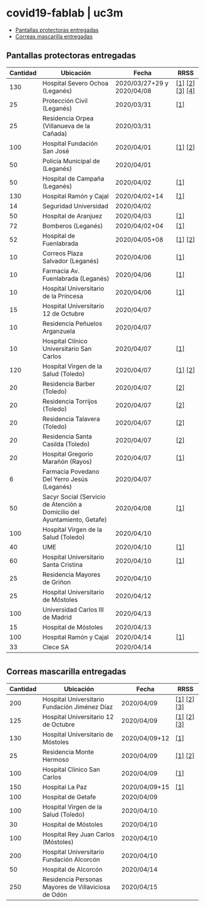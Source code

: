 # covid19-fablab | uc3m

<link rel="stylesheet" href="https://cdn.datatables.net/1.10.20/css/jquery.dataTables.min.css">

<script type="text/javascript" src="https://code.jquery.com/jquery-3.3.1.js"></script>
<script type="text/javascript" src="https://cdn.datatables.net/1.10.20/js/jquery.dataTables.min.js"></script>
<script type="text/javascript" src="https://cdn.datatables.net/plug-ins/1.10.20/api/sum().js"></script>

<script type="text/javascript">
$(document).ready(function() {
    $('#example').DataTable( {
        "paging": false,
        "searching": false,
        "info": false,
        "order": [[ 0, "desc" ]],
        drawCallback: function () {
            var api = this.api();
            $( api.table().footer() ).html( "<center><strong>Total: " + api.column( 0, {page:'current'} ).data().sum() + "</strong></center>");
        }
    });
} );
$(document).ready(function() {
    $('#example2').DataTable( {
        "paging": false,
        "searching": false,
        "info": false,
        "order": [[ 0, "desc" ]],
        drawCallback: function () {
            var api = this.api();
            $( api.table().footer() ).html( "<center><strong>Total: " + api.column( 0, {page:'current'} ).data().sum() + "</strong></center>");
        }
    });
} );
</script>

<p></p>

- [Pantallas protectoras entregadas](#pantallas-protectoras-entregadas)
- [Correas mascarilla entregadas](#correas-mascarilla-entregadas)

## Pantallas protectoras entregadas

<table id="example" class="display" style="width:100%">
    <thead>
        <tr>
            <th>Cantidad</th><th>Ubicación</th><th>Fecha</th><th>RRSS</th>
        </tr>
    </thead>
    <tbody>
        <tr><td>130</td><td>Hospital Severo Ochoa (Leganés)</td><td>2020/03/27+29 y 2020/04/08</td><td>
            <a href="https://twitter.com/uc3mRoboticsLab/status/1243642850685997063">[1]</a>
            <a href="https://twitter.com/uc3mRoboticsLab/status/1244325337829445643">[2]</a>
            <a href="https://twitter.com/davidgmato/status/1247866579154604033">[3]</a>
            <a href="https://twitter.com/nuria_imeq/status/1250047570409336833">[4]</a>
        </td></tr>
        <tr><td>25</td><td>Protección Civil (Leganés)</td><td>2020/03/31</td><td><a href="https://twitter.com/uc3mRoboticsLab/status/1245070018578190337">[1]</a></td></tr>
        <tr><td>25</td><td>Residencia Orpea (Villanueva de la Cañada)</td><td>2020/03/31</td><td></td></tr>
        <tr><td>100</td><td>Hospital Fundación San José</td><td>2020/04/01</td><td>
            <a href="https://twitter.com/uc3mRoboticsLab/status/1245422540006309889">[1]</a>
            <a href="https://twitter.com/FISJ_Madrid/status/1246023461287452672">[2]</a>
        </td></tr>
        <tr><td>50</td><td>Policía Municipal de (Leganés)</td><td>2020/04/01</td><td></td></tr>
        <tr><td>50</td><td>Hospital de Campaña (Leganés)</td><td>2020/04/02</td><td><a href="https://twitter.com/uc3mRoboticsLab/status/1245778047082598402">[1]</a></td></tr>
        <tr><td>130</td><td>Hospital Ramón y Cajal</td><td>2020/04/02+14</td><td><a href="https://twitter.com/uc3m_aero/status/1246060229256716288">[1]</a></td></tr>
        <tr><td>14</td><td>Seguridad Universidad</td><td>2020/04/02</td><td></td></tr>
        <tr><td>50</td><td>Hospital de Aranjuez</td><td>2020/04/03</td><td><a href="https://twitter.com/uc3mRoboticsLab/status/1246415631253213189">[1]</a></td></tr>
        <tr><td>72</td><td>Bomberos (Leganés)</td><td>2020/04/02+04</td><td><a href="https://twitter.com/uc3mRoboticsLab/status/1246483385826136065">[1]</a></td></tr>
        <tr><td>52</td><td>Hospital de Fuenlabrada</td><td>2020/04/05+08</td><td>
            <a href="https://twitter.com/uc3mRoboticsLab/status/1247469587064590336">[1]</a>
            <a href="https://twitter.com/nuria_imeq/status/1247245128307179520">[2]</a>
        </td></tr>
        <tr><td>10</td><td>Correos Plaza Salvador (Leganés)</td><td>2020/04/06</td><td><a href="https://twitter.com/uc3mRoboticsLab/status/1247142950280163333">[1]</a></td></tr>
        <tr><td>10</td><td>Farmacia Av. Fuenlabrada (Leganés)</td><td>2020/04/06</td><td><a href="https://twitter.com/uc3mRoboticsLab/status/1247142950280163333">[1]</a></td></tr>
        <tr><td>10</td><td>Hospital Universitario de la Princesa</td><td>2020/04/06</td><td><a href="https://twitter.com/nuria_imeq/status/1248613575817453568">[1]</a></td></tr>
        <tr><td>15</td><td>Hospital Universitario 12 de Octubre</td><td>2020/04/07</td><td></td></tr>
        <tr><td>10</td><td>Residencia Peñuelos Arganzuela</td><td>2020/04/07</td><td></td></tr>
        <tr><td>10</td><td>Hospital Clínico Universitario San Carlos</td><td>2020/04/07</td><td><a href="https://twitter.com/nuria_imeq/status/1250047570409336833">[1]</a></td></tr>
        <tr><td>120</td><td>Hospital Virgen de la Salud (Toledo)</td><td>2020/04/07</td><td>
            <a href="https://twitter.com/uc3mRoboticsLab/status/1247835218192588800">[1]</a>
            <a href="https://twitter.com/uc3m_aero/status/1247631158587916290">[2]</a>
        </td></tr>
        <tr><td>20</td><td>Residencia Barber (Toledo)</td><td>2020/04/07</td><td><a href="https://twitter.com/uc3m_aero/status/1247631158587916290">[2]</a></td></tr>
        <tr><td>20</td><td>Residencia Torrijos (Toledo)</td><td>2020/04/07</td><td><a href="https://twitter.com/uc3m_aero/status/1247631158587916290">[2]</a></td></tr>
        <tr><td>20</td><td>Residencia Talavera (Toledo)</td><td>2020/04/07</td><td><a href="https://twitter.com/uc3m_aero/status/1247631158587916290">[2]</a></td></tr>
        <tr><td>20</td><td>Residencia Santa Casilda (Toledo)</td><td>2020/04/07</td><td><a href="https://twitter.com/uc3m_aero/status/1247631158587916290">[2]</a></td></tr>
        <tr><td>20</td><td>Hospital Gregorio Marañón (Rayos)</td><td>2020/04/07</td><td><a href="https://twitter.com/nuria_imeq/status/1247955733926367250">[1]</a></td></tr>
        <tr><td>6</td><td>Farmacia Povedano Del Yerro Jesús (Leganés)</td><td>2020/04/07</td><td></td></tr>
        <tr><td>50</td><td>Sacyr Social (Servicio de Atención a Domicilio del Ayuntamiento, Getafe)</td><td>2020/04/08</td><td><a href="https://twitter.com/uc3mRoboticsLab/status/1248161731748278273">[1]</a></td></tr>
        <tr><td>100</td><td>Hospital Virgen de la Salud (Toledo)</td><td>2020/04/10</td><td></td></tr>
        <tr><td>40</td><td>UME</td><td>2020/04/10</td><td><a href="https://twitter.com/nuria_imeq/status/1250547777366523904">[1]</a></td></tr>
        <tr><td>60</td><td>Hospital Universitario Santa Cristina</td><td>2020/04/10</td><td><a href="https://twitter.com/nuria_imeq/status/1250547777366523904">[1]</a></td></tr>
        <tr><td>25</td><td>Residencia Mayores de Griñon</td><td>2020/04/10</td><td></td></tr>
        <tr><td>25</td><td>Hospital Universitario de Móstoles</td><td>2020/04/12</td><td></td></tr>
        <tr><td>100</td><td>Universidad Carlos III de Madrid</td><td>2020/04/13</td><td></td></tr>
        <tr><td>15</td><td>Hospital de Móstoles</td><td>2020/04/13</td><td></td></tr>
        <tr><td>100</td><td>Hospital Ramón y Cajal</td><td>2020/04/14</td><td><a href="https://twitter.com/nuria_imeq/status/1250547777366523904">[1]</a></td></tr>
        <tr><td>33</td><td>Clece SA</td><td>2020/04/14</td><td></td></tr>
    </tbody>
    <tfoot>
        <tr>
            <th></th><th></th><th></th><th></th>
        </tr>
    </tfoot>
</table>

<p></p>

## Correas mascarilla entregadas

<table id="example2" class="display" style="width:100%">
    <thead>
        <tr>
            <th>Cantidad</th><th>Ubicación</th><th>Fecha</th><th>RRSS</th>
        </tr>
    </thead>
    <tbody>
        <tr><td>200</td><td>Hospital Universitario Fundación Jiménez Díaz</td><td>2020/04/09</td><td>
            <a href="https://twitter.com/uc3mRoboticsLab/status/1248304553130328066">[1]</a>
            <a href="https://twitter.com/Larryancito/status/1248752387218722816">[2]</a>
            <a href="https://twitter.com/nuria_imeq/status/1249647590297284608">[3]</a>
        </td></tr>
        <tr><td>125</td><td>Hospital Universitario 12 de Octubre</td><td>2020/04/09</td><td>
            <a href="https://twitter.com/uc3mRoboticsLab/status/1248304553130328066">[1]</a>
            <a href="https://twitter.com/ElenaVA70/status/1248579798571585537">[2]</a>
            <a href="https://twitter.com/davidgmato/status/1248935754329403399">[3]</a>
        </td></tr>
        <tr><td>130</td><td>Hospital Universitario de Móstoles</td><td>2020/04/09+12</td><td><a href="https://twitter.com/uc3mRoboticsLab/status/1248304553130328066">[1]</a></td></tr>
        <tr><td>25</td><td>Residencia Monte Hermoso</td><td>2020/04/09</td><td>
            <a href="https://twitter.com/uc3mRoboticsLab/status/1248304553130328066">[1]</a>
            <a href="https://twitter.com/natxo88/status/1249746483248857088">[2]</a>
        </td></tr>
        <tr><td>100</td><td>Hospital Clinico San Carlos</td><td>2020/04/09</td><td><a href="https://twitter.com/uc3mRoboticsLab/status/1248304553130328066">[1]</a></td></tr>
        <tr><td>150</td><td>Hospital La Paz</td><td>2020/04/09+15</td><td><a href="https://twitter.com/uc3mRoboticsLab/status/1248304553130328066">[1]</a></td></tr>
        <tr><td>100</td><td>Hospital de Getafe</td><td>2020/04/09</td><td></td></tr>
        <tr><td>100</td><td>Hospital Virgen de la Salud (Toledo)</td><td>2020/04/10</td><td></td></tr>
        <tr><td>30</td><td>Hospital de Móstoles</td><td>2020/04/10</td><td></td></tr>
        <tr><td>100</td><td>Hospital Rey Juan Carlos (Móstoles)</td><td>2020/04/10</td><td></td></tr>
        <tr><td>200</td><td>Hospital Universitario Fundación Alcorcón</td><td>2020/04/10</td><td></td></tr>
        <tr><td>50</td><td>Hospital de Alcorcón</td><td>2020/04/14</td><td></td></tr>
        <tr><td>250</td><td>Residencia Personas Mayores de Villaviciosa de Odón</td><td>2020/04/15</td><td></td></tr>
    </tbody>
    <tfoot>
        <tr>
            <th></th><th></th><th></th><th></th>
        </tr>
    </tfoot>
</table>

